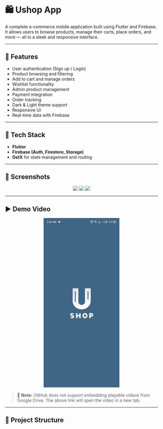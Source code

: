 # 🛍️ Ushop App

A complete e-commerce mobile application built using Flutter and Firebase. It allows users to browse products, manage their carts, place orders, and more — all in a sleek and responsive interface.

---

## 🚀 Features

- User authentication (Sign up / Login)
- Product browsing and filtering
- Add to cart and manage orders
- Wishlist functionality
- Admin product management
- Payment integration
- Order tracking
- Dark & Light theme support
- Responsive UI
- Real-time data with Firebase

---

## 🧰 Tech Stack

- **Flutter**
- **Firebase (Auth, Firestore, Storage)**
- **GetX** for state management and routing

---

## 📸 Screenshots

<p align="center">
  <img src="https://raw.githubusercontent.com/Ahmed2020Ebrahim/ushop/master/assets/screenshots/1.png" width="200"/>
  <img src="https://raw.githubusercontent.com/Ahmed2020Ebrahim/ushop/master/assets/screenshots/2.png" width="200"/>
  <img src="https://raw.githubusercontent.com/Ahmed2020Ebrahim/ushop/master/assets/screenshots/3.png" width="200"/>
</p>

---

## ▶️ Demo Video

<p align="center">
  <a href="https://drive.google.com/file/d/17Jf7pmQT5zGOGh5gEnz_iIyzE6B81UkL/view?usp=sharing" target="_blank">
    <img src="https://raw.githubusercontent.com/Ahmed2020Ebrahim/my_portfolio/refs/heads/master/assets/assets/projects/ushop/1.jpg" alt="Demo Video" width="250" />
  </a>
</p>


> 📌 **Note:** GitHub does not support embedding playable videos from Google Drive. The above link will open the video in a new tab.

---

## 📂 Project Structure

